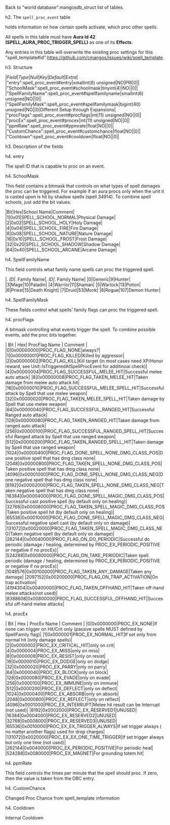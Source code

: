 Back to "world database":mangosdb_struct list of tables.

h2. The `spell_proc_event` table

holds information on how certain spells activate, which proc other spells.

All spells in this table must have **Aura Id 42 (SPELL_AURA_PROC_TRIGGER_SPELL)** as one of its **Effects**.
 
Any entries in this table will overwrite the existing proc settings for this "spell_template#id":https://github.com/cmangos/issues/wiki/spell_template.

h3. Structure

|*Field*|*Type*|*Null*|*Key*|*Default*|*Extra*|
|"entry":spell_proc_event#entry|smallint(6) unsigned|NO|PRI|0||
|"SchoolMask":spell_proc_event#schoolmask|tinyint(4)|NO||0||
|"SpellFamilyName":spell_proc_event#spellfamilyname|smallint(6) unsigned|NO||0||
|"SpellFamilyMask":spell_proc_event#spellfamilymask|bigint(40) unsigned|NO||0|Different Setup through Expansions|
|"procFlags":spell_proc_event#procflags|int(11) unsigned|NO||0||
|"procEx":spell_proc_event#procex|int(11) unsigned|NO||0||
|"ppmRate":spell_proc_event#ppmrate|float|NO||0||
|"CustomChance":spell_proc_event#customchance|float|NO||0||
|"Cooldown":spell_proc_event#cooldown|float|NO||0||

h3. Description of the fields

h4. entry

The spell ID that is capable to proc on an event.

h4. SchoolMask

This field contains a bitmask that controls on what types of spell damages the proc can be triggered. For example if an aura procs only when the unit it is casted upon is hit by shadow spells (spell 34914). To combine spell schools, just add the bit values.

|Bit|Hex|School Name|Comment|
|1|0x01|SPELL_SCHOOL_NORMAL|Physical Damage|
|2|0x02|SPELL_SCHOOL_HOLY|Holy Damage|
|4|0x04|SPELL_SCHOOL_FIRE|Fire Damage|
|8|0x08|SPELL_SCHOOL_NATURE|Nature Damage|
|16|0x10|SPELL_SCHOOL_FROST|Frost Damage|
|32|0x20|SPELL_SCHOOL_SHADOW|Shadow Damage|
|64|0x40|SPELL_SCHOOL_ARCANE|Arcane Damage|

h4. SpellFamilyName

This field controls what family name spells can proc the triggered spell.

|_. ID|_. Family Name|_. ID|_. Family Name|
|0|Generic|9|Hunter|
|3|Mage|10|Paladin|
|4|Warrior|11|Shaman|
|5|Warlock|13|Potion|
|6|Priest|15|Death Knight|
|7|Druid|53|Monk|
|8|Rogue|107|Demon Hunter|

h4. SpellFamilyMask

These fields control what spells' family flags can proc the triggered spell.

h4. procFlags

A bitmask controlling what events trigger the spell. To combine possible events, add the proc bits together.

| Bit | Hex| ProcFlag Name | Comment |
|0|0x00000000|PROC_FLAG_NONE|always?|
|1|0x00000001|PROC_FLAG_KILLED|Killed by aggressor|
|2|0x00000002|PROC_FLAG_KILL|Kill target (in most cases need XP/Honor reward, see Unit::IsTriggeredAtSpellProcEvent for additinoal check)|
|4|0x00000004|PROC_FLAG_SUCCESSFUL_MELEE_HIT|Successful melee auto attack|
|8|0x00000008|PROC_FLAG_TAKEN_MELEE_HIT|Taken damage from melee auto attack hit|
|16|0x00000010|PROC_FLAG_SUCCESSFUL_MELEE_SPELL_HIT|Successful attack by Spell that use melee weapon|
|32|0x00000020|PROC_FLAG_TAKEN_MELEE_SPELL_HIT|Taken damage by Spell that use melee weapon|
|64|0x00000040|PROC_FLAG_SUCCESSFUL_RANGED_HIT|Successful Ranged auto attack|
|128|0x00000080|PROC_FLAG_TAKEN_RANGED_HIT|Taken damage from ranged auto attack|
|256|0x00000100|PROC_FLAG_SUCCESSFUL_RANGED_SPELL_HIT|Successful Ranged attack by Spell that use ranged weapon|
|512|0x00000200|PROC_FLAG_TAKEN_RANGED_SPELL_HIT|Taken damage by Spell that use ranged weapon|
|1024|0x00000400|PROC_FLAG_DONE_SPELL_NONE_DMG_CLASS_POS|Done positive spell that has dmg class none|
|2048|0x00000800|PROC_FLAG_TAKEN_SPELL_NONE_DMG_CLASS_POS|Taken positive spell that has dmg class none|
|4096|0x00001000|PROC_FLAG_DONE_SPELL_NONE_DMG_CLASS_NEG|Done negative spell that has dmg class none|
|8192|0x00002000|PROC_FLAG_TAKEN_SPELL_NONE_DMG_CLASS_NEG|Taken negative spell that has dmg class none|
|16384|0x00004000|PROC_FLAG_DONE_SPELL_MAGIC_DMG_CLASS_POS|Successful cast positive spell (by default only on healing)|
|32768|0x00008000|PROC_FLAG_TAKEN_SPELL_MAGIC_DMG_CLASS_POS|Taken positive spell hit (by default only on healing)|
|65536|0x00010000|PROC_FLAG_DONE_SPELL_MAGIC_DMG_CLASS_NEG|Successful negative spell cast (by default only on damage)|
|131072|0x00020000|PROC_FLAG_TAKEN_SPELL_MAGIC_DMG_CLASS_NEG|Taken negative spell (by default only on damage)|
|262144|0x00040000|PROC_FLAG_ON_DO_PERIODIC|Successful do periodic (damage / healing, determined by PROC_EX_PERIODIC_POSITIVE or negative if no procEx)|
|524288|0x00080000|PROC_FLAG_ON_TAKE_PERIODIC|Taken spell periodic (damage / healing, determined by PROC_EX_PERIODIC_POSITIVE or negative if no procEx)|
|1048576|0x00100000|PROC_FLAG_TAKEN_ANY_DAMAGE|Taken any damage|
|2097152|0x00200000|PROC_FLAG_ON_TRAP_ACTIVATION|On trap activation|
|4194304|0x00400000|PROC_FLAG_TAKEN_OFFHAND_HIT|Taken off-hand melee attacks(not used)|
|8388608|0x00800000|PROC_FLAG_SUCCESSFUL_OFFHAND_HIT|Successful off-hand melee attacks|

h4. procEx

| Bit | Hex | ProcEx Name | Comment |
|0|0x0000000|PROC_EX_NONE|If none can trigger on Hit/Crit only (passive spells MUST defined by SpellFamily flag)|
|1|0x0000001|PROC_EX_NORMAL_HIT|If set only from normal hit (only damage spells)|
|2|0x0000002|PROC_EX_CRITICAL_HIT|only on crit|
|4|0x0000004|PROC_EX_MISS|only on miss|
|8|0x0000008|PROC_EX_RESIST|only on resist|
|16|0x0000010|PROC_EX_DODGE|only on dodge|
|32|0x0000020|PROC_EX_PARRY|only on parry|
|64|0x0000040|PROC_EX_BLOCK|only on block|
|128|0x0000080|PROC_EX_EVADE|only on evade|
|256|0x0000100|PROC_EX_IMMUNE|only on immune|
|512|0x0000200|PROC_EX_DEFLECT|only on deflect|
|1024|0x0000400|PROC_EX_ABSORB|only on absorb|
|2048|0x0000800|PROC_EX_REFLECT|only on reflect|
|4096|0x0001000|PROC_EX_INTERRUPT|Melee hit result can be Interrupt (not used)|
|8192|0x0002000|PROC_EX_RESERVED1|UNUSED|
|16384|0x0004000|PROC_EX_RESERVED2|UNUSED|
|32768|0x0008000|PROC_EX_RESERVED3|UNUSED|
|65536|0x0010000|PROC_EX_EX_TRIGGER_ALWAYS|If set trigger always ( no matter another flags) used for drop charges|
|131072|0x0020000|PROC_EX_EX_ONE_TIME_TRIGGER|If set trigger always but only one time (not used)|
|262144|0x0040000|PROC_EX_PERIODIC_POSITIVE|For periodic heal|
|524288|0x0080000|PROC_EX_MAGNET|For grounding totem hit|

h4. ppmRate

This field controls the times per minute that the spell should proc. If zero, then the value is taken from the DBC entry.

h4. CustomChance

Changed Proc Chance from spell_template information

h4. Cooldown

Internal Cooldown